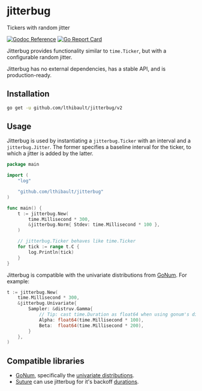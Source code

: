 # jitterbug

Tickers with random jitter

[![Godoc Reference](https://img.shields.io/badge/godoc-reference-blue.svg?style=flat-square)](https://pkg.go.dev/github.com/lthibault/jitterbug/v2)
[![Go Report Card](https://goreportcard.com/badge/github.com/SentimensRG/ctx?style=flat-square)](https://goreportcard.com/report/github.com/lthibault/jitterbug)

Jitterbug provides functionality similar to `time.Ticker`, but with a configurable random jitter.

Jitterbug has no external dependencies, has a stable API, and is production-ready.

## Installation

```bash
go get -u github.com/lthibault/jitterbug/v2
```

## Usage

Jitterbug is used by instantiating a `jitterbug.Ticker` with an interval and a
`jitterbug.Jitter`.  The former specifies a baseline interval for the ticker,
to which a jitter is added by the latter.

```go
package main

import (
    "log"

    "github.com/lthibault/jitterbug"
)

func main() {
    t := jitterbug.New(
        time.Millisecond * 300,
        &jitterbug.Norm{ Stdev: time.Millisecond * 100 },
    )

    // jitterbug.Ticker behaves like time.Ticker
    for tick := range t.C {
        log.Println(tick)
    }
}

```

Jitterbug is compatible with the univariate distributions from [GoNum](https://godoc.org/gonum.org/v1/gonum/stat/distuv).  For example:

```go
t := jitterbug.New(
    time.Millisecond * 300,
    &jitterbug.Univariate{
        Sampler: &distruv.Gamma{
            // Tip: cast time.Duration as float64 when using gonum's distruv
            Alpha: float64(time.Millisecond * 100),
            Beta:  float64(time.Millisecond * 200),
        }
    },
)
```

## Compatible libraries

- [GoNum](https://github.com/gonum/gonum), specifically the [univariate distributions](https://godoc.org/gonum.org/v1/gonum/stat/distuv).
- [Suture](https://github.com/thejerf/suture) can use jitterbug for it's backoff [durations](https://godoc.org/github.com/thejerf/suture#Jitter).
